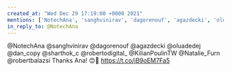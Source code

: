 ```yaml
---
created_at: "Wed Dec 29 17:19:00 +0000 2021"
mentions: ['NotechAna', 'sanghvinirav', 'dagorenouf', 'agazdecki', 'oluadedej', 'dan_copy', 'sharthok_c', 'robertodigital_', 'KilianPoulinTW', 'Natalie_Furn', 'robertbalazsi']
in_reply_to: @NotechAna
---
```


@NotechAna @sanghvinirav @dagorenouf @agazdecki @oluadedej @dan_copy @sharthok_c @robertodigital_ @KilianPoulinTW @Natalie_Furn @robertbalazsi Thanks Ana! 😊🙏 https://t.co/jB9oEM7Fa5